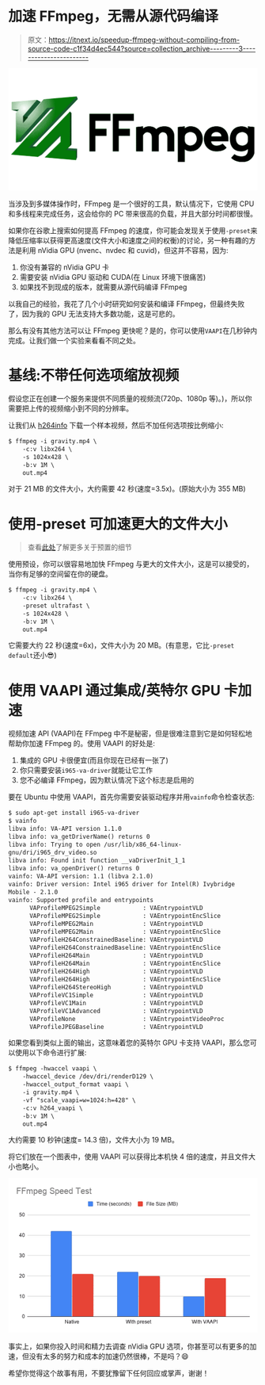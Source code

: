 # 加速 FFmpeg，无需从源代码编译

> 原文：<https://itnext.io/speedup-ffmpeg-without-compiling-from-source-code-c1f34d4ec544?source=collection_archive---------3----------------------->

![](img/483b8c1a4aa79d37b5836ab6dc376a5c.png)

当涉及到多媒体操作时，FFmpeg 是一个很好的工具，默认情况下，它使用 CPU 和多线程来完成任务，这会给你的 PC 带来很高的负载，并且大部分时间都很慢。

如果你在谷歌上搜索如何提高 FFmpeg 的速度，你可能会发现关于使用`-preset`来降低压缩率以获得更高速度(文件大小和速度之间的权衡)的讨论，另一种有趣的方法是利用 nVidia GPU (nvenc、nvdec 和 cuvid)，但这并不容易，因为:

1.  你没有兼容的 nVidia GPU 卡
2.  需要安装 nVidia GPU 驱动和 CUDA(在 Linux 环境下很痛苦)
3.  如果找不到现成的版本，就需要从源代码编译 FFmpeg

以我自己的经验，我花了几个小时研究如何安装和编译 FFmpeg，但最终失败了，因为我的 GPU 无法支持大多数功能，这是可悲的。

那么有没有其他方法可以让 FFmpeg 更快呢？是的，你可以使用`VAAPI`在几秒钟内完成。让我们做一个实验来看看不同之处。

# 基线:不带任何选项缩放视频

假设您正在创建一个服务来提供不同质量的视频流(720p、1080p 等)。)，所以你需要把上传的视频缩小到不同的分辨率。

让我们从 [h264info](https://www.h264info.com/clips.html) 下载一个样本视频，然后不加任何选项按比例缩小:

```
$ ffmpeg -i gravity.mp4 \
    -c:v libx264 \
    -s 1024x428 \
    -b:v 1M \
    out.mp4
```

对于 21 MB 的文件大小，大约需要 42 秒(速度=3.5x)。(原始大小为 355 MB)

# 使用-preset 可加速更大的文件大小

> 查看[此处](https://trac.ffmpeg.org/wiki/Encode/H.264)了解更多关于预置的细节

使用预设，你可以很容易地加快 FFmpeg 与更大的文件大小，这是可以接受的，当你有足够的空间留在你的硬盘。

```
$ ffmpeg -i gravity.mp4 \
    -c:v libx264 \
    -preset ultrafast \
    -s 1024x428 \
    -b:v 1M \
    out.mp4
```

它需要大约 22 秒(速度=6x)，文件大小为 20 MB。(有意思，它比`-preset default`还小😎)

# 使用 VAAPI 通过集成/英特尔 GPU 卡加速

视频加速 API (VAAPI)在 FFmpeg 中不是秘密，但是很难注意到它是如何轻松地帮助你加速 FFmpeg 的。使用 VAAPI 的好处是:

1.  集成的 GPU 卡很便宜(而且你现在已经有一张了)
2.  你只需要安装`i965-va-driver`就能让它工作
3.  您不必编译 FFmpeg，因为默认情况下这个标志是启用的

要在 Ubuntu 中使用 VAAPI，首先你需要安装驱动程序并用`vainfo`命令检查状态:

```
$ sudo apt-get install i965-va-driver
$ vainfo
libva info: VA-API version 1.1.0
libva info: va_getDriverName() returns 0
libva info: Trying to open /usr/lib/x86_64-linux-gnu/dri/i965_drv_video.so
libva info: Found init function __vaDriverInit_1_1
libva info: va_openDriver() returns 0
vainfo: VA-API version: 1.1 (libva 2.1.0)
vainfo: Driver version: Intel i965 driver for Intel(R) Ivybridge Mobile - 2.1.0
vainfo: Supported profile and entrypoints
      VAProfileMPEG2Simple            : VAEntrypointVLD
      VAProfileMPEG2Simple            : VAEntrypointEncSlice
      VAProfileMPEG2Main              : VAEntrypointVLD
      VAProfileMPEG2Main              : VAEntrypointEncSlice
      VAProfileH264ConstrainedBaseline: VAEntrypointVLD
      VAProfileH264ConstrainedBaseline: VAEntrypointEncSlice
      VAProfileH264Main               : VAEntrypointVLD
      VAProfileH264Main               : VAEntrypointEncSlice
      VAProfileH264High               : VAEntrypointVLD
      VAProfileH264High               : VAEntrypointEncSlice
      VAProfileH264StereoHigh         : VAEntrypointVLD
      VAProfileVC1Simple              : VAEntrypointVLD
      VAProfileVC1Main                : VAEntrypointVLD
      VAProfileVC1Advanced            : VAEntrypointVLD
      VAProfileNone                   : VAEntrypointVideoProc
      VAProfileJPEGBaseline           : VAEntrypointVLD
```

如果您看到类似上面的输出，这意味着您的英特尔 GPU 卡支持 VAAPI，那么您可以使用以下命令进行扩展:

```
$ ffmpeg -hwaccel vaapi \
    -hwaccel_device /dev/dri/renderD129 \
    -hwaccel_output_format vaapi \
    -i gravity.mp4 \
    -vf "scale_vaapi=w=1024:h=428" \
    -c:v h264_vaapi \
    -b:v 1M \
    out.mp4
```

大约需要 10 秒钟(速度= 14.3 倍)，文件大小为 19 MB。

将它们放在一个图表中，使用 VAAPI 可以获得比本机快 4 倍的速度，并且文件大小也略小。

![](img/bd82305d9e52d89e5d8e79c8124efa75.png)

事实上，如果你投入时间和精力去调查 nVidia GPU 选项，你甚至可以有更多的加速，但没有太多的努力和成本的加速仍然很棒，不是吗？😄

希望你觉得这个故事有用，不要犹豫留下任何回应或掌声，谢谢！